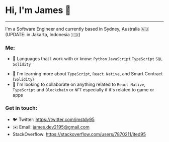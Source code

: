 # Hi, I'm James 👋
---
I'm a Software Engineer and currently based in Sydney, Australia 🇦🇺 (UPDATE: in Jakarta, Indonesia 🇮🇩)

### Me:
 - 📝 Languages that I work with or know: `Python` `JavaScript` `TypeScript` `SQL` `Solidity`
 <!-- - 🛠 Working on Crypto Portfolio App-->
 - 📕 I'm learning more about `TypeScript`, `React Native`, and Smart Contract (`Solidity`)
 - 🤝 I'm looking to collaborate on anything related to `React Native`, `TypeScript` and `Blockchain` or `NFT` especially if it's related to game or apps

### Get in touch:
 - 🐦 Twitter: https://twitter.com/jmstdy95
 - ✉️ Email: james.dev2195@gmail.com
 - StackOverflow: https://stackoverflow.com/users/7870211/jted95
<!--
**jte0711/jte0711** is a ✨ _special_ ✨ repository because its `README.md` (this file) appears on your GitHub profile.

Here are some ideas to get you started:

- 🔭 I’m currently working on ...
- 🌱 I’m currently learning ...
- 👯 I’m looking to collaborate on ...
- 🤔 I’m looking for help with ...
- 💬 Ask me about ...
- 📫 How to reach me: ...
- 😄 Pronouns: ...
- ⚡ Fun fact: ...
-->
